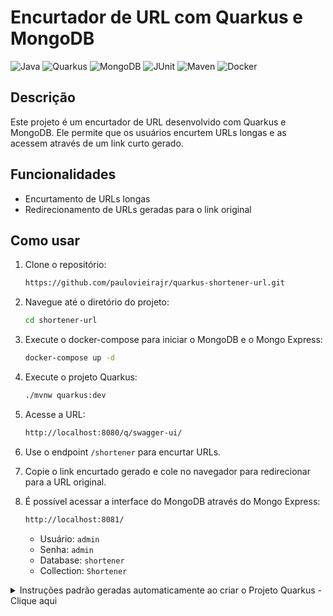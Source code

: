 # Encurtador de URL com Quarkus e MongoDB

![Java](https://img.shields.io/badge/Java-21-green?style=plastic&logo=java)
![Quarkus](https://img.shields.io/badge/Quarkus-3.22.3-black?style=plastic&logo=quarkus&logoColor=white&logoSize=auto&labelColor=blue)
![MongoDB](https://img.shields.io/badge/MongoDB-green?style=plastic&logo=mongodb&labelColor=gray)
![JUnit](https://img.shields.io/badge/JUnit-5-green?style=plastic&)
![Maven](https://img.shields.io/badge/Apache_Maven-red?logo=apachemaven&logoColor=%23FFF)
![Docker](https://img.shields.io/badge/Docker-2496ED?logo=docker&logoColor=fff)

## Descrição

Este projeto é um encurtador de URL desenvolvido com Quarkus e MongoDB. Ele permite que os usuários encurtem URLs longas e as acessem através de um link curto gerado.

## Funcionalidades

- Encurtamento de URLs longas
- Redirecionamento de URLs geradas para o link original

## Como usar

1. Clone o repositório:
   ```bash
   https://github.com/paulovieirajr/quarkus-shortener-url.git
    ```

2. Navegue até o diretório do projeto:
   ```bash
   cd shortener-url
   ```
   
3. Execute o docker-compose para iniciar o MongoDB e o Mongo Express:
   ```bash
   docker-compose up -d
    ```
   
4. Execute o projeto Quarkus:
    ```bash
    ./mvnw quarkus:dev
    ```
   
5. Acesse a URL:
   ```bash
   http://localhost:8080/q/swagger-ui/
   ```
   
6. Use o endpoint `/shortener` para encurtar URLs.

7. Copie o link encurtado gerado e cole no navegador para redirecionar para a URL original.

8. É possível acessar a interface do MongoDB através do Mongo Express:
   ```bash
   http://localhost:8081/
   ```
    - Usuário: `admin`
    - Senha: `admin`
    - Database: `shortener`
    - Collection: `Shortener`

<details>
    <summary>Instruções padrão geradas automaticamente ao criar o Projeto Quarkus - Clique aqui</summary>

This project uses Quarkus, the Supersonic Subatomic Java Framework.

If you want to learn more about Quarkus, please visit its website: <https://quarkus.io/>.

## Running the application in dev mode

You can run your application in dev mode that enables live coding using:

```shell script
./mvnw quarkus:dev
```

> **_NOTE:_**  Quarkus now ships with a Dev UI, which is available in dev mode only at <http://localhost:8080/q/dev/>.

## Packaging and running the application

The application can be packaged using:

```shell script
./mvnw package
```

It produces the `quarkus-run.jar` file in the `target/quarkus-app/` directory.
Be aware that it’s not an _über-jar_ as the dependencies are copied into the `target/quarkus-app/lib/` directory.

The application is now runnable using `java -jar target/quarkus-app/quarkus-run.jar`.

If you want to build an _über-jar_, execute the following command:

```shell script
./mvnw package -Dquarkus.package.jar.type=uber-jar
```

The application, packaged as an _über-jar_, is now runnable using `java -jar target/*-runner.jar`.

## Creating a native executable

You can create a native executable using:

```shell script
./mvnw package -Dnative
```

Or, if you don't have GraalVM installed, you can run the native executable build in a container using:

```shell script
./mvnw package -Dnative -Dquarkus.native.container-build=true
```

You can then execute your native executable with: `./target/shortener-url-1.0.0-SNAPSHOT-runner`

If you want to learn more about building native executables, please consult <https://quarkus.io/guides/maven-tooling>.

## Related Guides

- REST ([guide](https://quarkus.io/guides/rest)): A Jakarta REST implementation utilizing build time processing and
  Vert.x. This extension is not compatible with the quarkus-resteasy extension, or any of the extensions that depend on
  it.
- REST Jackson ([guide](https://quarkus.io/guides/rest#json-serialisation)): Jackson serialization support for Quarkus
  REST. This extension is not compatible with the quarkus-resteasy extension, or any of the extensions that depend on it

## Provided Code

### REST

Easily start your REST Web Services

[Related guide section...](https://quarkus.io/guides/getting-started-reactive#reactive-jax-rs-resources)
</details>
